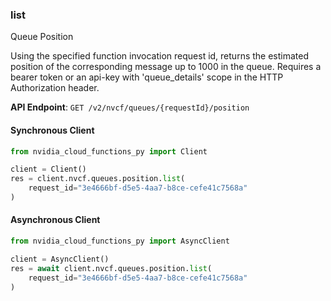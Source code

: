 
### list <a name="list"></a>
Queue Position

Using the specified function invocation request id, returns the estimated  position of the corresponding message up to 1000 in the queue. Requires a bearer token or an api-key with 'queue_details' scope in the HTTP  Authorization header. 

**API Endpoint**: `GET /v2/nvcf/queues/{requestId}/position`

#### Synchronous Client

```python
from nvidia_cloud_functions_py import Client

client = Client()
res = client.nvcf.queues.position.list(
    request_id="3e4666bf-d5e5-4aa7-b8ce-cefe41c7568a"
)
```

#### Asynchronous Client

```python
from nvidia_cloud_functions_py import AsyncClient

client = AsyncClient()
res = await client.nvcf.queues.position.list(
    request_id="3e4666bf-d5e5-4aa7-b8ce-cefe41c7568a"
)
```
